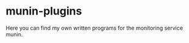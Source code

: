 munin-plugins
=============

Here you can find my own written programs for the monitoring service munin.